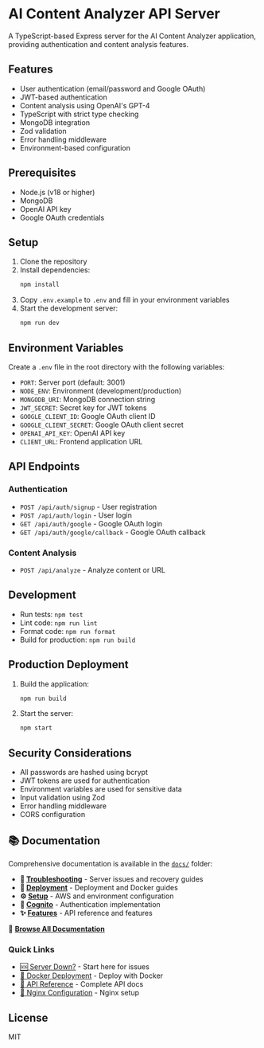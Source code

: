 # AI Content Analyzer API Server

A TypeScript-based Express server for the AI Content Analyzer application, providing authentication and content analysis features.

## Features

- User authentication (email/password and Google OAuth)
- JWT-based authentication
- Content analysis using OpenAI's GPT-4
- TypeScript with strict type checking
- MongoDB integration
- Zod validation
- Error handling middleware
- Environment-based configuration

## Prerequisites

- Node.js (v18 or higher)
- MongoDB
- OpenAI API key
- Google OAuth credentials

## Setup

1. Clone the repository
2. Install dependencies:
   ```bash
   npm install
   ```
3. Copy `.env.example` to `.env` and fill in your environment variables
4. Start the development server:
   ```bash
   npm run dev
   ```

## Environment Variables

Create a `.env` file in the root directory with the following variables:

- `PORT`: Server port (default: 3001)
- `NODE_ENV`: Environment (development/production)
- `MONGODB_URI`: MongoDB connection string
- `JWT_SECRET`: Secret key for JWT tokens
- `GOOGLE_CLIENT_ID`: Google OAuth client ID
- `GOOGLE_CLIENT_SECRET`: Google OAuth client secret
- `OPENAI_API_KEY`: OpenAI API key
- `CLIENT_URL`: Frontend application URL

## API Endpoints

### Authentication

- `POST /api/auth/signup` - User registration
- `POST /api/auth/login` - User login
- `GET /api/auth/google` - Google OAuth login
- `GET /api/auth/google/callback` - Google OAuth callback

### Content Analysis

- `POST /api/analyze` - Analyze content or URL

## Development

- Run tests: `npm test`
- Lint code: `npm run lint`
- Format code: `npm run format`
- Build for production: `npm run build`

## Production Deployment

1. Build the application:
   ```bash
   npm run build
   ```
2. Start the server:
   ```bash
   npm start
   ```

## Security Considerations

- All passwords are hashed using bcrypt
- JWT tokens are used for authentication
- Environment variables are used for sensitive data
- Input validation using Zod
- Error handling middleware
- CORS configuration

## 📚 Documentation

Comprehensive documentation is available in the [`docs/`](./docs) folder:

- **🚨 [Troubleshooting](./docs/troubleshooting)** - Server issues and recovery guides
- **🚀 [Deployment](./docs/deployment)** - Deployment and Docker guides
- **⚙️ [Setup](./docs/setup)** - AWS and environment configuration
- **🔐 [Cognito](./docs/cognito)** - Authentication implementation
- **✨ [Features](./docs/features)** - API reference and features

📖 **[Browse All Documentation](./docs/README.md)**

### Quick Links

- [🆘 Server Down?](./docs/troubleshooting/SERVER_DOWN_CHECKLIST.md) - Start here for issues
- [🐳 Docker Deployment](./docs/deployment/DOCKER_DEPLOYMENT.md) - Deploy with Docker
- [📡 API Reference](./docs/features/API_ENDPOINTS_REFERENCE.md) - Complete API docs
- [🔧 Nginx Configuration](./nginx/README.md) - Nginx setup

## License

MIT
